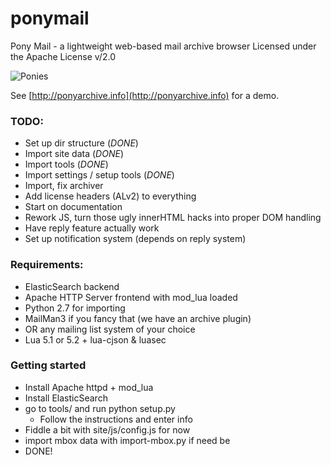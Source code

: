 # ponymail
Pony Mail - a lightweight web-based mail archive browser
Licensed under the Apache License v/2.0

![Ponies](https://github.com/Humbedooh/ponymail/blob/master/site/images/demo.png)

See [http://ponyarchive.info](http://ponyarchive.info) for a demo.

### TODO: ###
* Set up dir structure (*DONE*)
* Import site data (*DONE*)
* Import tools (*DONE*)
* Import settings / setup tools (*DONE*)
* Import, fix archiver
* Add license headers (ALv2) to everything
* Start on documentation
* Rework JS, turn those ugly innerHTML hacks into proper DOM handling
* Have reply feature actually work
* Set up notification system (depends on reply system)


### Requirements: ###

* ElasticSearch backend
* Apache HTTP Server frontend with mod_lua loaded
* Python 2.7 for importing
* MailMan3 if you fancy that (we have an archive plugin)
* OR any mailing list system of your choice
* Lua 5.1 or 5.2 + lua-cjson & luasec


### Getting started ###

* Install Apache httpd + mod_lua
* Install ElasticSearch
* go to tools/ and run python setup.py
  * Follow the instructions and enter info
* Fiddle a bit with site/js/config.js for now
* import mbox data with import-mbox.py if need be
* DONE!

